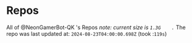 
# Repos
All of @NeonGamerBot-QK 's Repos
*note: current size is `1.3G	.`*
The repo was last updated at: `2024-08-23T04:00:00.698Z` (took :`119s`)
